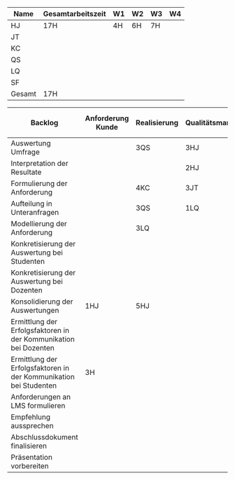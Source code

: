 Name | Gesamtarbeitszeit|W1|W2|W3|W4|
-----|------------------|---|---|---|---|
HJ | 17H| 4H|6H |7H| |
JT| | | | | |
KC| | | | | |
QS| | | | | |
LQ| | | | | |
SF| | | | | |
Gesamt|17H| | | | |

 Backlog | Anforderung Kunde | Realisierung | Qualitätsmanagement | Abnahme durch Kunden |
----|--------------|------------|-----------|----------|
Auswertung Umfrage |   | 3QS  | 3HJ| 
Interpretation der Resultate |   |  | 2HJ |  |
Formulierung der Anforderung||4KC|3JT||
Aufteilung in Unteranfragen|| 3QS |1LQ||
Modellierung der Anforderung  | |3LQ | |-| 
Konkretisierung der Auswertung bei Studenten | | | |-|
Konkretisierung der Auswertung bei Dozenten | | | |-|
Konsolidierung der Auswertungen |1HJ |5HJ | |-|
Ermittlung der Erfolgsfaktoren in der Kommunikation bei Dozenten | | | |-|
Ermittlung der Erfolgsfaktoren in der Kommunikation bei Studenten |3H| | |-|
Anforderungen an LMS formulieren | | | |-|
Empfehlung aussprechen | | | |-|
Abschlussdokument finalisieren | | | | |
Präsentation vorbereiten | | | |-|
